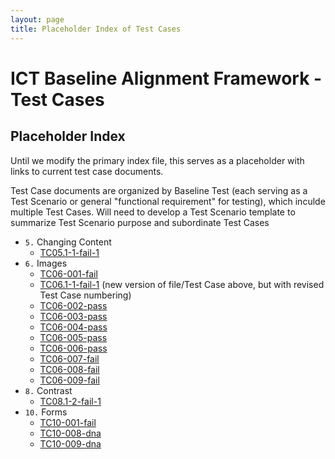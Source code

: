 ```yaml
---
layout: page
title: Placeholder Index of Test Cases
---
```


# ICT Baseline Alignment Framework - Test Cases
## Placeholder Index

Until we modify the primary index file, this serves as a placeholder with links to current test case documents.

Test Case documents are organized by Baseline Test (each serving as a Test Scenario or general "functional requirement" for testing), which inculde multiple Test Cases. Will need to develop a Test Scenario template to summarize Test Scenario purpose and subordinate Test Cases

* `5.` Changing Content
  * [TC05.1-1-fail-1](testcases/TC05.1-1-fail-1.html)
* `6.` Images
  * [TC06-001-fail](testcases/TC06-001-fail.html)
  * [TC06.1-1-fail-1](testcases/TC06.1-1-fail-1.html) (new version of file/Test Case above, but with revised Test Case numbering)
  * [TC06-002-pass](testcases/TC06-002-pass.html)
  * [TC06-003-pass](testcases/TC06-003-pass.html)
  * [TC06-004-pass](testcases/TC06-004-pass.html)
  * [TC06-005-pass](testcases/TC06-005-pass.html)
  * [TC06-006-pass](testcases/TC06-006-pass.html)
  * [TC06-007-fail](testcases/TC06-007-fail.html)
  * [TC06-008-fail](testcases/TC06-008-fail.html)
  * [TC06-009-fail](testcases/TC06-009-fail.html)
* `8.` Contrast
  * [TC08.1-2-fail-1](testcases/TC08.1-2-fail-1.html)
* `10.` Forms
  * [TC10-001-fail](testcases/TC10-001-fail.html)
  * [TC10-008-dna](testcases/TC10-008-dna.html)
  * [TC10-009-dna](testcases/TC10-009-dna.html)